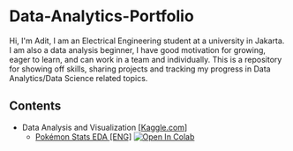 # Data-Analytics-Portfolio
Hi, I'm Adit,  I am an Electrical Engineering student at a university in Jakarta. I am also a data analysis beginner, I have good motivation for growing, eager to learn, and can work in a team and individually.   This is a repository for showing off skills, sharing projects and tracking my progress in Data Analytics/Data Science related topics.
## Contents
- Data Analysis and Visualization [[Kaggle.com](https://www.kaggle.com/)]
  * [Pokémon Stats EDA \[ENG\]](https://colab.research.google.com/drive/1CGk5PdIkLUK1hlZA3j8cj5ymL2Z1t8Am?usp=sharing)
  [![Open In Colab](https://colab.research.google.com/assets/colab-badge.svg)](https://colab.research.google.com/drive/1CGk5PdIkLUK1hlZA3j8cj5ymL2Z1t8Am?usp=sharing)

